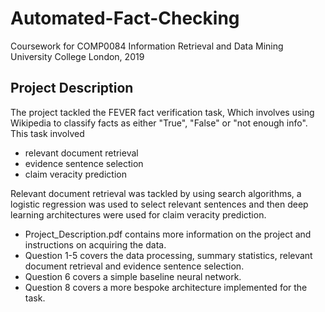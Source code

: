 # Automated-Fact-Checking
Coursework for COMP0084 Information Retrieval and Data Mining University College London, 2019

## Project Description
The project tackled the FEVER fact verification task, Which involves using Wikipedia to classify facts as either "True", "False"
or "not enough info". This task involved
- relevant document retrieval
- evidence sentence selection
- claim veracity prediction

Relevant document retrieval was tackled by using search algorithms, a logistic regression was used to select relevant sentences
and then deep learning architectures were used for claim veracity prediction.

- Project_Description.pdf contains more information on the project and instructions on acquiring the data.
- Question 1-5 covers the data processing, summary statistics, relevant document retrieval and evidence sentence selection.
- Question 6 covers a simple baseline neural network.
- Question 8 covers a more bespoke architecture implemented for the task.
